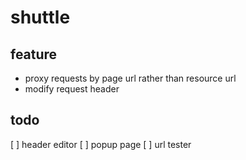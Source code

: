 # shuttle

## feature

- proxy requests by page url rather than resource url
- modify request header

## todo

[ ] header editor
[ ] popup page
[ ] url tester
